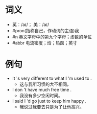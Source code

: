 # 词义
- 英：/aɪ/； 美：/aɪ/
- #pron(指称自己，作动词的主语)我
- #n 英文字母中的第九个字母；虚数的单位
- #abbr 电流密度；焓；热函；英寸
# 例句
- It 's very different to what I 'm used to .
	- 这与我所习惯的大不相同。
- I don 't have much free time .
	- 我没有多少空闲时间。
- I said I 'd go just to keep him happy .
	- 我说过我要去只是为了让他高兴。
